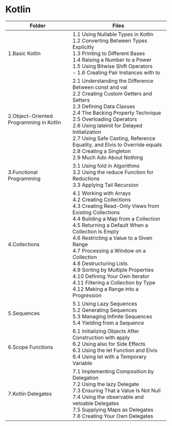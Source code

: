 # Kotlin


| Folder   | Files                      |
|----------|----------------------------|
| 1.Basic Kotlin  | 1.1 Using Nullable Types in Kotlin<br> 1.2 Converting Between Types Explicitly<br> 1.3 Printing to Different Bases<br> 1.4 Raising a Number to a Power<br> 1.5 Using Bitwise Shift Operators<br> - 1.6 Creating Pair Instances with to|
| 2.Object-Oriented Programming in Kotlin  | 2.1 Understanding the Difference Between const and val<br>2.2 Creating Custom Getters and Setters<br>2.3 Defining Data Classes<br>2.4 The Backing Property Technique<br>2.5 Overloading Operators<br>2.6 Using lateinit for Delayed Initialization<br>2.7 Using Safe Casting, Reference Equality, and Elvis to Override equals<br>2.8 Creating a Singleton<br>2.9 Much Ado About Nothing  |
| 3.Functional Programming  | 3.1 Using fold in Algorithms<br> 3.2 Using the reduce Function for Reductions<br> 3.3 Applying Tail Recursion |
| 4.Collections  | 4.1 Working with Arrays<br> 4.2 Creating Collections<br> 4.3 Creating Read-Only Views from Existing Collections<br> 4.4 Building a Map from a Collection<br> 4.5 Returning a Default When a Collection Is Empty<br> 4.6 Restricting a Value to a Given Range<br> 4.7 Processing a Window on a Collection<br> 4.8 Destructuring Lists<br> 4.9 Sorting by Multiple Properties<br> 4.10 Defining Your Own Iterator<br> 4.11 Filtering a Collection by Type<br> 4.12 Making a Range into a Progression |
| 5.Sequences  | 5.1 Using Lazy Sequences<br> 5.2 Generating Sequences<br> 5.3 Managing Infinite Sequences<br> 5.4 Yielding from a Sequence |
| 6.Scope Functions  | 6.1 Initializing Objects After Construction with apply<br> 6.2 Using also for Side Effects<br> 6.3 Using the let Function and Elvis<br> 6.4 Using let with a Temporary Variable |
| 7.Kotlin Delegates  | 7.1 Implementing Composition by Delegation<br> 7.2 Using the lazy Delegate<br> 7.3 Ensuring That a Value Is Not Null<br> 7.4 Using the observable and vetoable Delegates<br> 7.5 Supplying Maps as Delegates<br> 7.6 Creating Your Own Delegates |












